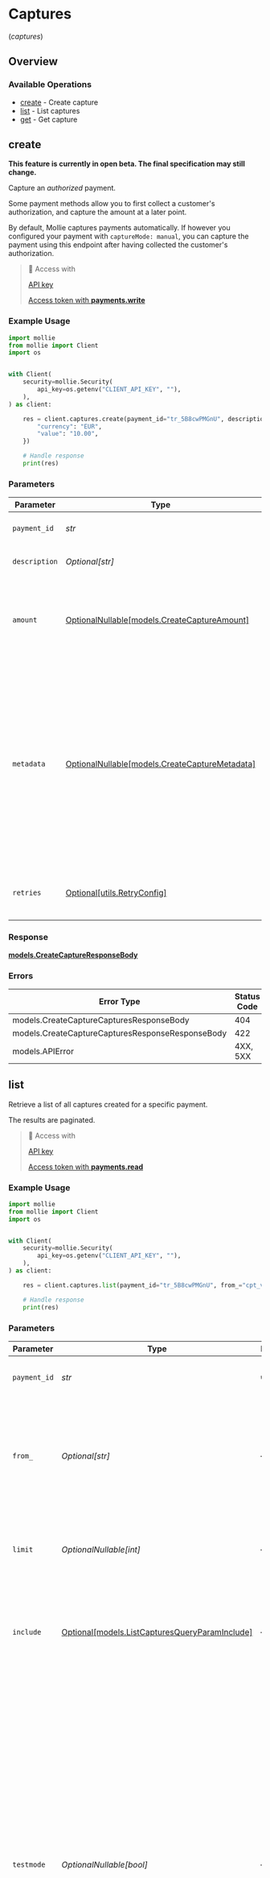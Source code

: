 # Captures
(*captures*)

## Overview

### Available Operations

* [create](#create) - Create capture
* [list](#list) - List captures
* [get](#get) - Get capture

## create

**This feature is currently in open beta. The final specification may still change.**

Capture an *authorized* payment.

Some payment methods allow you to first collect a customer's authorization, and capture the amount at a later point.

By default, Mollie captures payments automatically. If however you configured your payment with `captureMode: manual`, you can capture the payment using this endpoint after having collected the customer's authorization.

> 🔑 Access with
>
> [API key](/reference/authentication)
>
> [Access token with **payments.write**](/reference/authentication)

### Example Usage

```python
import mollie
from mollie import Client
import os


with Client(
    security=mollie.Security(
        api_key=os.getenv("CLIENT_API_KEY", ""),
    ),
) as client:

    res = client.captures.create(payment_id="tr_5B8cwPMGnU", description="Capture for cart #12345", amount={
        "currency": "EUR",
        "value": "10.00",
    })

    # Handle response
    print(res)

```

### Parameters

| Parameter                                                                                                                                                                                                                         | Type                                                                                                                                                                                                                              | Required                                                                                                                                                                                                                          | Description                                                                                                                                                                                                                       | Example                                                                                                                                                                                                                           |
| --------------------------------------------------------------------------------------------------------------------------------------------------------------------------------------------------------------------------------- | --------------------------------------------------------------------------------------------------------------------------------------------------------------------------------------------------------------------------------- | --------------------------------------------------------------------------------------------------------------------------------------------------------------------------------------------------------------------------------- | --------------------------------------------------------------------------------------------------------------------------------------------------------------------------------------------------------------------------------- | --------------------------------------------------------------------------------------------------------------------------------------------------------------------------------------------------------------------------------- |
| `payment_id`                                                                                                                                                                                                                      | *str*                                                                                                                                                                                                                             | :heavy_check_mark:                                                                                                                                                                                                                | Provide the ID of the related payment.                                                                                                                                                                                            | tr_5B8cwPMGnU                                                                                                                                                                                                                     |
| `description`                                                                                                                                                                                                                     | *Optional[str]*                                                                                                                                                                                                                   | :heavy_minus_sign:                                                                                                                                                                                                                | The description of the capture.                                                                                                                                                                                                   | Capture for cart #12345                                                                                                                                                                                                           |
| `amount`                                                                                                                                                                                                                          | [OptionalNullable[models.CreateCaptureAmount]](../../models/createcaptureamount.md)                                                                                                                                               | :heavy_minus_sign:                                                                                                                                                                                                                | The amount captured. If no amount is provided, the full authorized amount is captured.                                                                                                                                            |                                                                                                                                                                                                                                   |
| `metadata`                                                                                                                                                                                                                        | [OptionalNullable[models.CreateCaptureMetadata]](../../models/createcapturemetadata.md)                                                                                                                                           | :heavy_minus_sign:                                                                                                                                                                                                                | Provide any data you like, for example a string or a JSON object. We will save the data alongside the entity. Whenever you fetch the entity with our API, we will also include the metadata. You can use up to approximately 1kB. |                                                                                                                                                                                                                                   |
| `retries`                                                                                                                                                                                                                         | [Optional[utils.RetryConfig]](../../models/utils/retryconfig.md)                                                                                                                                                                  | :heavy_minus_sign:                                                                                                                                                                                                                | Configuration to override the default retry behavior of the client.                                                                                                                                                               |                                                                                                                                                                                                                                   |

### Response

**[models.CreateCaptureResponseBody](../../models/createcaptureresponsebody.md)**

### Errors

| Error Type                                       | Status Code                                      | Content Type                                     |
| ------------------------------------------------ | ------------------------------------------------ | ------------------------------------------------ |
| models.CreateCaptureCapturesResponseBody         | 404                                              | application/hal+json                             |
| models.CreateCaptureCapturesResponseResponseBody | 422                                              | application/hal+json                             |
| models.APIError                                  | 4XX, 5XX                                         | \*/\*                                            |

## list

Retrieve a list of all captures created for a specific payment.

The results are paginated.

> 🔑 Access with
>
> [API key](/reference/authentication)
>
> [Access token with **payments.read**](/reference/authentication)

### Example Usage

```python
import mollie
from mollie import Client
import os


with Client(
    security=mollie.Security(
        api_key=os.getenv("CLIENT_API_KEY", ""),
    ),
) as client:

    res = client.captures.list(payment_id="tr_5B8cwPMGnU", from_="cpt_vytxeTZskVKR7C7WgdSP3d", include=mollie.ListCapturesQueryParamInclude.PAYMENT)

    # Handle response
    print(res)

```

### Parameters

| Parameter                                                                                                                                                                                                                                                                                                                                                                              | Type                                                                                                                                                                                                                                                                                                                                                                                   | Required                                                                                                                                                                                                                                                                                                                                                                               | Description                                                                                                                                                                                                                                                                                                                                                                            | Example                                                                                                                                                                                                                                                                                                                                                                                |
| -------------------------------------------------------------------------------------------------------------------------------------------------------------------------------------------------------------------------------------------------------------------------------------------------------------------------------------------------------------------------------------- | -------------------------------------------------------------------------------------------------------------------------------------------------------------------------------------------------------------------------------------------------------------------------------------------------------------------------------------------------------------------------------------- | -------------------------------------------------------------------------------------------------------------------------------------------------------------------------------------------------------------------------------------------------------------------------------------------------------------------------------------------------------------------------------------- | -------------------------------------------------------------------------------------------------------------------------------------------------------------------------------------------------------------------------------------------------------------------------------------------------------------------------------------------------------------------------------------- | -------------------------------------------------------------------------------------------------------------------------------------------------------------------------------------------------------------------------------------------------------------------------------------------------------------------------------------------------------------------------------------- |
| `payment_id`                                                                                                                                                                                                                                                                                                                                                                           | *str*                                                                                                                                                                                                                                                                                                                                                                                  | :heavy_check_mark:                                                                                                                                                                                                                                                                                                                                                                     | Provide the ID of the related payment.                                                                                                                                                                                                                                                                                                                                                 | tr_5B8cwPMGnU                                                                                                                                                                                                                                                                                                                                                                          |
| `from_`                                                                                                                                                                                                                                                                                                                                                                                | *Optional[str]*                                                                                                                                                                                                                                                                                                                                                                        | :heavy_minus_sign:                                                                                                                                                                                                                                                                                                                                                                     | Provide an ID to start the result set from the item with the given ID and onwards. This allows you to paginate the result set.                                                                                                                                                                                                                                                         | cpt_vytxeTZskVKR7C7WgdSP3d                                                                                                                                                                                                                                                                                                                                                             |
| `limit`                                                                                                                                                                                                                                                                                                                                                                                | *OptionalNullable[int]*                                                                                                                                                                                                                                                                                                                                                                | :heavy_minus_sign:                                                                                                                                                                                                                                                                                                                                                                     | The maximum number of items to return. Defaults to 50 items.                                                                                                                                                                                                                                                                                                                           | 50                                                                                                                                                                                                                                                                                                                                                                                     |
| `include`                                                                                                                                                                                                                                                                                                                                                                              | [Optional[models.ListCapturesQueryParamInclude]](../../models/listcapturesqueryparaminclude.md)                                                                                                                                                                                                                                                                                        | :heavy_minus_sign:                                                                                                                                                                                                                                                                                                                                                                     | This endpoint allows you to include additional information via the `include` query string parameter.                                                                                                                                                                                                                                                                                   | payment                                                                                                                                                                                                                                                                                                                                                                                |
| `testmode`                                                                                                                                                                                                                                                                                                                                                                             | *OptionalNullable[bool]*                                                                                                                                                                                                                                                                                                                                                               | :heavy_minus_sign:                                                                                                                                                                                                                                                                                                                                                                     | Most API credentials are specifically created for either live mode or test mode. In those cases the `testmode` query parameter can be omitted. For organization-level credentials such as OAuth access tokens, you can enable test mode by setting the `testmode` query parameter to `true`.<br/><br/>Test entities cannot be retrieved when the endpoint is set to live mode, and vice versa. | false                                                                                                                                                                                                                                                                                                                                                                                  |
| `retries`                                                                                                                                                                                                                                                                                                                                                                              | [Optional[utils.RetryConfig]](../../models/utils/retryconfig.md)                                                                                                                                                                                                                                                                                                                       | :heavy_minus_sign:                                                                                                                                                                                                                                                                                                                                                                     | Configuration to override the default retry behavior of the client.                                                                                                                                                                                                                                                                                                                    |                                                                                                                                                                                                                                                                                                                                                                                        |

### Response

**[models.ListCapturesResponseBody](../../models/listcapturesresponsebody.md)**

### Errors

| Error Type                                      | Status Code                                     | Content Type                                    |
| ----------------------------------------------- | ----------------------------------------------- | ----------------------------------------------- |
| models.ListCapturesCapturesResponseBody         | 400                                             | application/hal+json                            |
| models.ListCapturesCapturesResponseResponseBody | 404                                             | application/hal+json                            |
| models.APIError                                 | 4XX, 5XX                                        | \*/\*                                           |

## get

Retrieve a single payment capture by its ID and the ID of its parent payment.

> 🔑 Access with
>
> [API key](/reference/authentication)
>
> [Access token with **payments.read**](/reference/authentication)

### Example Usage

```python
import mollie
from mollie import Client
import os


with Client(
    security=mollie.Security(
        api_key=os.getenv("CLIENT_API_KEY", ""),
    ),
) as client:

    res = client.captures.get(payment_id="tr_5B8cwPMGnU", capture_id="cpt_gVMhHKqSSRYJyPsuoPNFH", include=mollie.GetCaptureQueryParamInclude.PAYMENT)

    # Handle response
    print(res)

```

### Parameters

| Parameter                                                                                                                                                                                                                                                                                                                                                                              | Type                                                                                                                                                                                                                                                                                                                                                                                   | Required                                                                                                                                                                                                                                                                                                                                                                               | Description                                                                                                                                                                                                                                                                                                                                                                            | Example                                                                                                                                                                                                                                                                                                                                                                                |
| -------------------------------------------------------------------------------------------------------------------------------------------------------------------------------------------------------------------------------------------------------------------------------------------------------------------------------------------------------------------------------------- | -------------------------------------------------------------------------------------------------------------------------------------------------------------------------------------------------------------------------------------------------------------------------------------------------------------------------------------------------------------------------------------- | -------------------------------------------------------------------------------------------------------------------------------------------------------------------------------------------------------------------------------------------------------------------------------------------------------------------------------------------------------------------------------------- | -------------------------------------------------------------------------------------------------------------------------------------------------------------------------------------------------------------------------------------------------------------------------------------------------------------------------------------------------------------------------------------- | -------------------------------------------------------------------------------------------------------------------------------------------------------------------------------------------------------------------------------------------------------------------------------------------------------------------------------------------------------------------------------------- |
| `payment_id`                                                                                                                                                                                                                                                                                                                                                                           | *str*                                                                                                                                                                                                                                                                                                                                                                                  | :heavy_check_mark:                                                                                                                                                                                                                                                                                                                                                                     | Provide the ID of the related payment.                                                                                                                                                                                                                                                                                                                                                 | tr_5B8cwPMGnU                                                                                                                                                                                                                                                                                                                                                                          |
| `capture_id`                                                                                                                                                                                                                                                                                                                                                                           | *str*                                                                                                                                                                                                                                                                                                                                                                                  | :heavy_check_mark:                                                                                                                                                                                                                                                                                                                                                                     | Provide the ID of the related capture.                                                                                                                                                                                                                                                                                                                                                 | cpt_gVMhHKqSSRYJyPsuoPNFH                                                                                                                                                                                                                                                                                                                                                              |
| `include`                                                                                                                                                                                                                                                                                                                                                                              | [Optional[models.GetCaptureQueryParamInclude]](../../models/getcapturequeryparaminclude.md)                                                                                                                                                                                                                                                                                            | :heavy_minus_sign:                                                                                                                                                                                                                                                                                                                                                                     | This endpoint allows you to include additional information via the `include` query string parameter.                                                                                                                                                                                                                                                                                   | payment                                                                                                                                                                                                                                                                                                                                                                                |
| `testmode`                                                                                                                                                                                                                                                                                                                                                                             | *OptionalNullable[bool]*                                                                                                                                                                                                                                                                                                                                                               | :heavy_minus_sign:                                                                                                                                                                                                                                                                                                                                                                     | Most API credentials are specifically created for either live mode or test mode. In those cases the `testmode` query parameter can be omitted. For organization-level credentials such as OAuth access tokens, you can enable test mode by setting the `testmode` query parameter to `true`.<br/><br/>Test entities cannot be retrieved when the endpoint is set to live mode, and vice versa. | false                                                                                                                                                                                                                                                                                                                                                                                  |
| `retries`                                                                                                                                                                                                                                                                                                                                                                              | [Optional[utils.RetryConfig]](../../models/utils/retryconfig.md)                                                                                                                                                                                                                                                                                                                       | :heavy_minus_sign:                                                                                                                                                                                                                                                                                                                                                                     | Configuration to override the default retry behavior of the client.                                                                                                                                                                                                                                                                                                                    |                                                                                                                                                                                                                                                                                                                                                                                        |

### Response

**[models.GetCaptureResponseBody](../../models/getcaptureresponsebody.md)**

### Errors

| Error Type                            | Status Code                           | Content Type                          |
| ------------------------------------- | ------------------------------------- | ------------------------------------- |
| models.GetCaptureCapturesResponseBody | 404                                   | application/hal+json                  |
| models.APIError                       | 4XX, 5XX                              | \*/\*                                 |